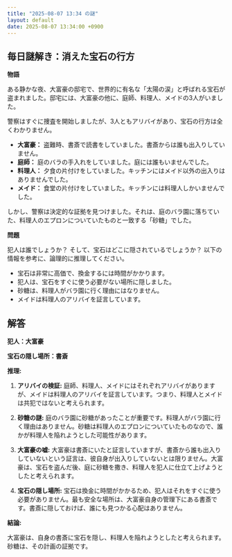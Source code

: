 ```yaml
---
title: "2025-08-07 13:34 の謎"
layout: default
date: 2025-08-07 13:34:00 +0900
---
```

## 毎日謎解き：消えた宝石の行方

**物語**

ある静かな夜、大富豪の邸宅で、世界的に有名な「太陽の涙」と呼ばれる宝石が盗まれました。邸宅には、大富豪の他に、庭師、料理人、メイドの3人がいました。

警察はすぐに捜査を開始しましたが、3人ともアリバイがあり、宝石の行方は全くわかりません。

*   **大富豪：** 盗難時、書斎で読書をしていました。書斎からは誰も出入りしていません。
*   **庭師：** 庭のバラの手入れをしていました。庭には誰もいませんでした。
*   **料理人：** 夕食の片付けをしていました。キッチンにはメイド以外の出入りはありませんでした。
*   **メイド：** 食堂の片付けをしていました。キッチンには料理人しかいませんでした。

しかし、警察は決定的な証拠を見つけました。それは、庭のバラ園に落ちていた、料理人のエプロンについていたものと一致する「砂糖」でした。

**問題**

犯人は誰でしょうか？ そして、宝石はどこに隠されているでしょうか？ 以下の情報を参考に、論理的に推理してください。

*   宝石は非常に高価で、換金するには時間がかかります。
*   犯人は、宝石をすぐに使う必要がない場所に隠しました。
*   砂糖は、料理人がバラ園に行く理由にはなりません。
*   メイドは料理人のアリバイを証言しています。

## 解答

**犯人：大富豪**

**宝石の隠し場所：書斎**

**推理:**

1.  **アリバイの検証:** 庭師、料理人、メイドにはそれぞれアリバイがありますが、メイドは料理人のアリバイを証言しています。つまり、料理人とメイドは共犯ではないと考えられます。

2.  **砂糖の謎:** 庭のバラ園に砂糖があったことが重要です。料理人がバラ園に行く理由はありません。砂糖は料理人のエプロンについていたものなので、誰かが料理人を陥れようとした可能性があります。

3.  **大富豪の嘘:** 大富豪は書斎にいたと証言していますが、書斎から誰も出入りしていないという証言は、彼自身が出入りしていないとは限りません。大富豪は、宝石を盗んだ後、庭に砂糖を撒き、料理人を犯人に仕立て上げようとしたと考えられます。

4.  **宝石の隠し場所:** 宝石は換金に時間がかかるため、犯人はそれをすぐに使う必要がありません。最も安全な場所は、大富豪自身の管理下にある書斎です。書斎に隠しておけば、誰にも見つかる心配はありません。

**結論:**

大富豪は、自身の書斎に宝石を隠し、料理人を陥れようとしたと考えられます。砂糖は、その計画の証拠です。
